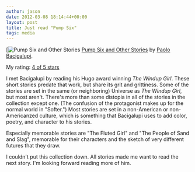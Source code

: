 ```yaml
---
author: jason
date: 2012-03-08 18:14:44+00:00
layout: post
title: Just read "Pump Six"
tags: media
---
```


[![Pump Six and Other Stories](http://photo.goodreads.com/books/1298992600m/2819368.jpg)
[Pump Six and Other Stories](http://www.goodreads.com/book/show/2819368-pump-six-and-other-stories)
by [Paolo Bacigalupi](http://www.goodreads.com/author/show/1226977.Paolo_Bacigalupi).

My rating: [4 of 5 stars](http://www.goodreads.com/review/show/290700866)
	
I met Bacigalupi by reading his Hugo award winning _The Windup Girl_.  These short stories predate that work, but share its grit and grittiness.  Some of the stories are set in the same (or neighboring) Universe as _The Windup Girl_, but most aren't.  There's more than some distopia in all of the stories in the collection except one.  (The confusion of the protagonist makes up for the normal world in "Softer.")  Most stories are set in a non-American or non-Americanzed culture, which is something that Bacigalupi uses to add color, poetry, and character to his stories.

Especially memorable stories are "The Fluted Girl" and "The People of Sand and Slag", memorable for their characters and the sketch of very different futures that they draw.  

I couldn't put this collection down.  All stories made me want to read the next story.  I'm looking forward reading more of him.
